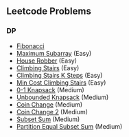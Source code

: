 ## Leetcode Problems
### DP
- [Fibonacci](java/src/Medium/DP/Fibonacci.java)
- [Maximum Subarray](java/src/Easy/DP/MaximumSubarray.java) (Easy)
- [House Robber](java/src/Easy/DP/HouseRobber.java) (Easy)
- [Climbing Stairs](java/src/Easy/DP/ClimbingStairs.java) (Easy)
- [Climbing Stairs K Steps](java/src/Easy/DP/ClimbingStairsKSteps.java) (Easy)
- [Min Cost Climbing Stairs](java/src/Easy/DP/MinCostClimbingStairs.java) (Easy)
- [0-1 Knapsack](java/src/Medium/DP/Knapsack01.java) (Medium)
- [Unbounded Knapsack](java/src/Medium/DP/UnboundedKnapsack.java) (Medium)
- [Coin Change](java/src/Medium/DP/CoinChange.java) (Medium)
- [Coin Change 2](java/src/Medium/DP/CoinChange2.java) (Medium)
- [Subset Sum](java/src/Medium/DP/SubsetSum.java) (Medium)
- [Partition Equal Subset Sum](java/src/Medium/DP/PartitionEqualSubsetSum.java) (Medium)
